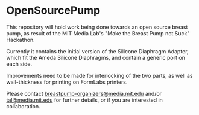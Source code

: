 OpenSourcePump
==============

This repository will hold work being done towards an open source breast pump, as result of the MIT Media Lab's "Make the Breast Pump not Suck" Hackathon.

Currently it contains the initial version of the Silicone Diaphragm Adapter, which fit the Ameda Silicone Diaphragms, and contain a generic port on each side.

Improvements need to be made for interlocking of the two parts, as well as wall-thickness for printing on FormLabs printers.

Please contact breastpump-organizers@media.mit.edu and/or tal@media.mit.edu for further details, or if you are interested in collaboration.

